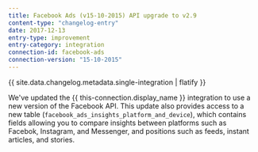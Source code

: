```yaml
---
title: Facebook Ads (v15-10-2015) API upgrade to v2.9
content-type: "changelog-entry"
date: 2017-12-13
entry-type: improvement
entry-category: integration
connection-id: facebook-ads
connection-version: "15-10-2015"
---
```


{{ site.data.changelog.metadata.single-integration | flatify }}

We've updated the {{ this-connection.display_name }} integration to use a new version of the Facebook API. This update also provides access to a new table (`facebook_ads_insights_platform_and_device`), which contains fields allowing you to compare insights between platforms such as Facebok, Instagram, and Messenger, and positions such as feeds, instant articles, and stories.